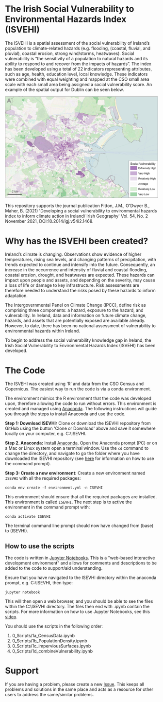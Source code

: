 # The Irish Social Vulnerability to Environmental Hazards Index (ISVEHI)
The ISVEHI is a spatial assessment of the social vulnerability of Ireland’s population to climate-related hazards (e.g. flooding, (coastal, fluvial, and pluvial), coastal erosion, strong wind/storms, heatwaves). Social vulnerability is “the sensitivity of a population to natural hazards and its ability to respond to and recover from the impacts of hazards”.
The index has been developed using a total of 22 indicators representing attributes, such as age, health, education level, local knowledge. These indicators were combined with equal weighting and mapped at the CSO small area scale with each small area being assigned a social vulnerability score. An example of the spatial output for Dublin can be seen below.

<p align="center">
<img src="images/dublin.jpg" width="600">
</p>

This repository supports the journal publication Fitton, J.M., O'Dwyer B., Maher, B. (2021) 'Developing a social vulnerability to environmental hazards index to inform climate action in Ireland/ Irish Geography' Vol. 54, No. 2 November 2021, DOI:10.2014/igj.v54i2.1468.

# Why has the ISVEHI been created?
Ireland’s climate is changing. Observations show evidence of higher temperatures, rising sea levels, and changing patterns of precipitation, with trends expected to continue and intensify into the future. Consequently, an increase in the occurrence and intensity of fluvial and coastal flooding, coastal erosion, drought, and heatwaves are expected. 
These hazards can impact upon people and assets, and depending on the severity, may cause a loss of life or damage to key infrastructure. Risk assessments are therefore needed to understand the risks posed by these hazards to inform adaptation. 

The Intergovernmental Panel on Climate Change (IPCC), define risk as comprising three components: a hazard, exposure to the hazard, and vulnerability. In Ireland, data and information on future climate change, hazards, and assets that are potentially exposed are available already. However, to date, there has been no national assessment of vulnerability to environmental hazards within Ireland.   

To begin to address the social vulnerability knowledge gap in Ireland, the Irish Social Vulnerability to Environmental Hazards Index (ISVEHI) has been developed.

# The Code
The ISVEHI was created using ‘R’ and data from the CSO Census and Copernicus. The easiest way to run the code is via a conda environment.

The environment mimics the R environment that the code was developed upon, therefore allowing the code to run without errors. This environment is created and managed using [Anaconda](https://www.anaconda.com). The following instructions will guide you through the steps to install Anaconda and use the code.

**Step 1: Download ISEVHI:** Clone or download the ISEVHI repository from GitHub using the button 'Clone or Download' above and save it somewhere locally on your computer, e.g. C:\ISEVHI.

**Step 2. Anaconda:** Install [Anaconda](https://www.anaconda.com/download/). Open the Anaconda prompt (PC) or on a Mac or Linux system open a terminal window. Use the `cd` command to change the directory, and navigate to go the folder where you have downloaded the ISEVHI repository (see [here](https://www.digitalcitizen.life/command-prompt-how-use-basic-commands) for information on how to use the command prompt).

**Step 3: Create a new environment:** Create a new environment named `ISEVHI` with all the required packages:

```
conda env create -f environment.yml -n ISEVHI
```

This environment should ensure that all the required packages are installed. This environment is called `ISEVHI`. The next step is to active the environment in the command prompt with:

```
conda activate ISEVHI
```

The terminal command line prompt should now have changed from (base) to (ISEVHI).

## How to use the scripts

The code is written in [Jupyter Notebooks](https://jupyter.org/). This is a "web-based interactive development environment" and allows for comments and descriptions to be added to the code to support/aid understanding.

Ensure that you have navigated to the ISEVHI directory within the  anaconda prompt, e.g. C:\ISEVHI, then type:

```
jupyter notebook
```

This will then open a web browser, and you should be able to see the files within the C:\ISEVHI directory. The files then end with .ipynb contain the scripts. For more information on how to use Jupyter Notebooks, see this [video](https://www.youtube.com/watch?v=HW29067qVWk).

You should use the scripts in the following order:
1. 0_Scripts/1a_CensusData.ipynb
2. 0_Scripts/1b_PopulationDensity.ipynb
3. 0_Scripts/1c_imperviousSurfaces.ipynb
3. 0_Scripts/1d_combineVulnerability.ipynb

# Support

If you are having a problem, please create a new [Issue](https://github.com/jamesfitton/ISVEHI/issues). This keeps all problems and solutions in the same place and acts as a resource for other users to address the same/similar problems.



 
 
